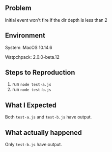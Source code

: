 ## Problem

Initial event won't fire if the dir depth is less than 2 


## Environment
System: MacOS 10.14.6

Watpchpack: 2.0.0-beta.12

## Steps to Reproduction
1. run `node test-a.js` 
2. run `node test-b.js`

## What I Expected
Both `test-a.js` and `test-b.js` have output.

## What actually happened
Only `test-b.js` have output.


